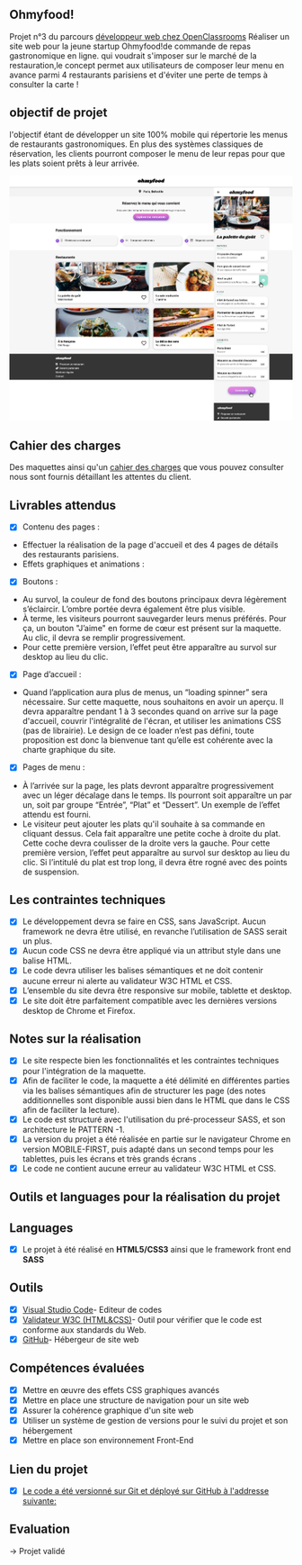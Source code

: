 ## Ohmyfood!

Projet n°3 du parcours [développeur web chez OpenClassrooms](https://openclassrooms.com/fr/paths185-developpeur-web#path-tabs)
Réaliser un site web pour la jeune startup Ohmyfood!de commande de repas gastronomique en ligne. qui voudrait s'imposer sur le marché de la restauration,le concept permet aux utilisateurs de composer leur menu en avance parmi 4 restaurants parisiens et d'éviter une perte de temps à consulter la carte !

## objectif de projet 

l'objectif étant de développer un site 100% mobile qui répertorie les menus de restaurants gastronomiques. En plus des systèmes classiques de réservation, les clients pourront composer le menu de leur repas pour que les plats soient prêts à leur arrivée.

![desktop ](/images/maquette.png)

## Cahier des charges

Des maquettes ainsi qu'un [cahier des charges](https://s3-eu-west-1.amazonaws.com/course.oc-static.com/projects/DW_P3/Brief%20cre%CC%81atif%20-%20Ohmyfood!.pdf) que vous pouvez consulter nous sont fournis détaillant les attentes du client.


## Livrables attendus

- [x] Contenu des pages :

- Effectuer la réalisation de la page d'accueil et des 4 pages de détails des restaurants parisiens.
- Effets graphiques et animations :

- [x] Boutons :

- Au survol, la couleur de fond des boutons principaux devra légèrement s’éclaircir. L’ombre portée devra également être plus visible.
- À terme, les visiteurs pourront sauvegarder leurs menus préférés. Pour ça, un bouton "J’aime" en forme de cœur est présent sur la maquette. Au clic, il devra se remplir progressivement. 
- Pour cette première version, l’effet peut être apparaître au survol sur desktop au lieu du clic.

- [x] Page d’accueil :

- Quand l’application aura plus de menus, un “loading spinner” sera nécessaire. Sur cette maquette, nous souhaitons en avoir un aperçu. Il devra apparaître pendant 1 à 3 secondes quand on arrive sur la page d'accueil, couvrir l'intégralité de l'écran, et utiliser les animations CSS (pas de librairie). Le design de ce loader n’est pas défini, toute proposition est donc la bienvenue tant qu’elle est cohérente avec la charte graphique du site.

- [x] Pages de menu :

- À l’arrivée sur la page, les plats devront apparaître progressivement avec un léger décalage dans le temps. Ils pourront soit apparaître un par un, soit par groupe “Entrée”, “Plat” et “Dessert”. Un exemple de l’effet attendu est fourni.
- Le visiteur peut ajouter les plats qu'il souhaite à sa commande en cliquant dessus. Cela fait apparaître une petite coche à droite du plat. Cette coche devra coulisser de la droite vers la gauche. Pour cette première version, l’effet peut apparaître au survol sur desktop au lieu du clic. Si l’intitulé du plat est trop long, il devra être rogné avec des points de suspension.

## Les contraintes techniques

- [x] Le développement devra se faire en CSS, sans JavaScript.
Aucun framework ne devra être utilisé, en revanche l’utilisation de SASS serait un plus.
- [x] Aucun code CSS ne devra être appliqué via un attribut style dans une balise HTML.
- [x] Le code devra utiliser les balises sémantiques et ne doit contenir aucune erreur ni alerte au validateur W3C HTML et CSS.
- [x] L’ensemble du site devra être responsive sur mobile, tablette et desktop.
- [x] Le site doit être parfaitement compatible avec les dernières versions desktop de Chrome et Firefox.

## Notes sur la réalisation

- [x] Le site respecte bien les fonctionnalités et les contraintes techniques pour l'intégration de la maquette.
- [x] Afin de faciliter le code, la maquette a été délimité en différentes parties via les balises sémantiques afin de structurer les page (des notes additionnelles sont disponible aussi bien dans le HTML que dans le CSS afin de faciliter la lecture).
- [x] Le code est structuré avec l'utilisation du pré-processeur SASS, et son architecture le PATTERN -1.
- [x] La version du projet a été réalisée en partie sur le navigateur Chrome en version MOBILE-FIRST, puis adapté dans un second temps pour les tablettes, puis les écrans et très grands écrans .
- [x] Le code ne contient aucune erreur au validateur W3C HTML et CSS.

## Outils et languages pour la réalisation du projet

## Languages
- [x] Le projet à été réalisé en **HTML5/CSS3** ainsi que le framework front end **SASS**

## Outils         
- [x] [Visual Studio Code](https://code.visualstudio.com/)- Editeur de codes
- [x] [Validateur W3C (HTML&CSS)](https://validator.w3.org/)- Outil pour vérifier que le code est conforme aux standards du Web.
- [x] [GitHub](https://github.com/)- Hébergeur de site web 

## Compétences évaluées

- [x] Mettre en œuvre des effets CSS graphiques avancés
- [x] Mettre en place une structure de navigation pour un site web
- [x] Assurer la cohérence graphique d'un site web
- [x] Utiliser un système de gestion de versions pour le suivi du projet et son hébergement
- [x] Mettre en place son environnement Front-End

## Lien du projet 

- [x] [Le code a été versionné sur Git et déployé sur GitHub à l'addresse suivante:](https:)

## Evaluation
-> Projet validé